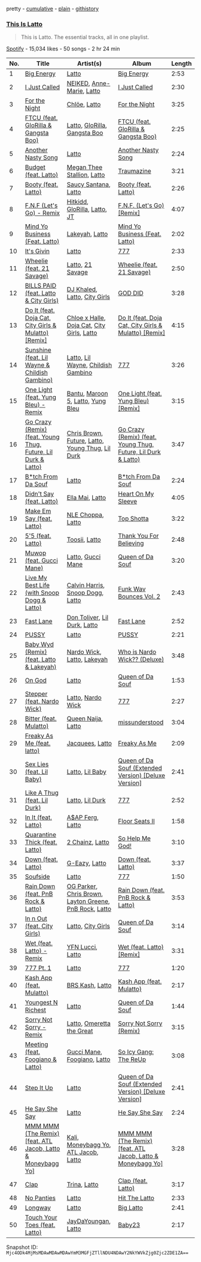 pretty - [cumulative](/playlists/cumulative/37i9dQZF1DZ06evO2csqsN.md) - [plain](/playlists/plain/37i9dQZF1DZ06evO2csqsN) - [githistory](https://github.githistory.xyz/mackorone/spotify-playlist-archive/blob/main/playlists/plain/37i9dQZF1DZ06evO2csqsN)

### [This Is Latto](https://open.spotify.com/playlist/37i9dQZF1DZ06evO2csqsN)

> This is Latto\. The essential tracks, all in one playlist.

[Spotify](https://open.spotify.com/user/spotify) - 15,034 likes - 50 songs - 2 hr 24 min

| No. | Title | Artist(s) | Album | Length |
|---|---|---|---|---|
| 1 | [Big Energy](https://open.spotify.com/track/6Zu3aw7FfjAF9WA0fA81Oq) | [Latto](https://open.spotify.com/artist/3MdXrJWsbVzdn6fe5JYkSQ) | [Big Energy](https://open.spotify.com/album/58MbYehGOl5NAOdfWY5aHa) | 2:53 |
| 2 | [I Just Called](https://open.spotify.com/track/0H8Tclo4x4kbZruQtZFNSX) | [NEIKED](https://open.spotify.com/artist/5H6xmHXjsq98NLbEjuE29f), [Anne\-Marie](https://open.spotify.com/artist/1zNqDE7qDGCsyzJwohVaoX), [Latto](https://open.spotify.com/artist/3MdXrJWsbVzdn6fe5JYkSQ) | [I Just Called](https://open.spotify.com/album/4Qq3n68D2ktEi0eHFMdpSp) | 2:30 |
| 3 | [For the Night](https://open.spotify.com/track/6y39UI6gdUexBGprn6pQo6) | [Chlöe](https://open.spotify.com/artist/1FtBEIWAwvw5ymBen5GICR), [Latto](https://open.spotify.com/artist/3MdXrJWsbVzdn6fe5JYkSQ) | [For the Night](https://open.spotify.com/album/6Y3MgnjUXqGRYtDdfE5e0Q) | 3:25 |
| 4 | [FTCU \(feat\. GloRilla & Gangsta Boo\)](https://open.spotify.com/track/4lxTmHPgoRWwM9QisWobJL) | [Latto](https://open.spotify.com/artist/3MdXrJWsbVzdn6fe5JYkSQ), [GloRilla](https://open.spotify.com/artist/2qoQgPAilErOKCwE2Y8wOG), [Gangsta Boo](https://open.spotify.com/artist/3ppZNqihWOzuH4A0f4KmeP) | [FTCU \(feat\. GloRilla & Gangsta Boo\)](https://open.spotify.com/album/5MnLj1SQmw3nr7oTbJgtuB) | 2:25 |
| 5 | [Another Nasty Song](https://open.spotify.com/track/6lABMzDz2QUqZXRPvQIkuJ) | [Latto](https://open.spotify.com/artist/3MdXrJWsbVzdn6fe5JYkSQ) | [Another Nasty Song](https://open.spotify.com/album/6lFb5yNr5P8oniP9OfDuNb) | 2:24 |
| 6 | [Budget \(feat\. Latto\)](https://open.spotify.com/track/3BFxkzhkESwALQxjxOVFgJ) | [Megan Thee Stallion](https://open.spotify.com/artist/181bsRPaVXVlUKXrxwZfHK), [Latto](https://open.spotify.com/artist/3MdXrJWsbVzdn6fe5JYkSQ) | [Traumazine](https://open.spotify.com/album/4YP0h2KGDb20eJuStnBvim) | 3:21 |
| 7 | [Booty \(feat\. Latto\)](https://open.spotify.com/track/3Ca24oa8tofPtGYuULHXHI) | [Saucy Santana](https://open.spotify.com/artist/2NfwGBr2swqZ1rzE3kAV23), [Latto](https://open.spotify.com/artist/3MdXrJWsbVzdn6fe5JYkSQ) | [Booty \(feat\. Latto\)](https://open.spotify.com/album/3JLGu56kAsK7LO8fZ1vCwF) | 2:26 |
| 8 | [F.N.F \(Let's Go\) \- Remix](https://open.spotify.com/track/59DRBDlssFvtWDHsYwCa6q) | [Hitkidd](https://open.spotify.com/artist/5pR1zWq3UPsOpW1pTWayLf), [GloRilla](https://open.spotify.com/artist/2qoQgPAilErOKCwE2Y8wOG), [Latto](https://open.spotify.com/artist/3MdXrJWsbVzdn6fe5JYkSQ), [JT](https://open.spotify.com/artist/39af15p0feaAOdL9DTRj3m) | [F.N.F\. \(Let's Go\) \[Remix\]](https://open.spotify.com/album/6JY12I6Vg26EqjMIJIX3yh) | 4:07 |
| 9 | [Mind Yo Business \(Feat\. Latto\)](https://open.spotify.com/track/5hR1PFUnx0uRkqYsW4Z4ja) | [Lakeyah](https://open.spotify.com/artist/77gMBvQ2frbQAPyCeoYGm7), [Latto](https://open.spotify.com/artist/3MdXrJWsbVzdn6fe5JYkSQ) | [Mind Yo Business \(Feat\. Latto\)](https://open.spotify.com/album/0NCupn1XlJsAHmUcCCGLQk) | 2:02 |
| 10 | [It's Givin](https://open.spotify.com/track/5h9dlUlCGZahkuaC3MShz3) | [Latto](https://open.spotify.com/artist/3MdXrJWsbVzdn6fe5JYkSQ) | [777](https://open.spotify.com/album/4vjE6Rgl5z6K2PhrAtIA7O) | 2:33 |
| 11 | [Wheelie \(feat\. 21 Savage\)](https://open.spotify.com/track/2BxboWjnfktO1E9HGfPXq1) | [Latto](https://open.spotify.com/artist/3MdXrJWsbVzdn6fe5JYkSQ), [21 Savage](https://open.spotify.com/artist/1URnnhqYAYcrqrcwql10ft) | [Wheelie \(feat\. 21 Savage\)](https://open.spotify.com/album/5gwTtcUw2dHvT1x9ad49ag) | 2:50 |
| 12 | [BILLS PAID \(feat\. Latto & City Girls\)](https://open.spotify.com/track/0JiLQRLOeWQdPC9rVpOqqo) | [DJ Khaled](https://open.spotify.com/artist/0QHgL1lAIqAw0HtD7YldmP), [Latto](https://open.spotify.com/artist/3MdXrJWsbVzdn6fe5JYkSQ), [City Girls](https://open.spotify.com/artist/37hAfseJWi0G3Scife12Il) | [GOD DID](https://open.spotify.com/album/6NuGZnOc88LcZpEkJIbO50) | 3:28 |
| 13 | [Do It \(feat\. Doja Cat, City Girls & Mulatto\) \[Remix\]](https://open.spotify.com/track/2WKJcMeqmjkL4FzFoJszR7) | [Chloe x Halle](https://open.spotify.com/artist/0AsThoR4KZSVktALiNcQwW), [Doja Cat](https://open.spotify.com/artist/5cj0lLjcoR7YOSnhnX0Po5), [City Girls](https://open.spotify.com/artist/37hAfseJWi0G3Scife12Il), [Latto](https://open.spotify.com/artist/3MdXrJWsbVzdn6fe5JYkSQ) | [Do It \(feat\. Doja Cat, City Girls & Mulatto\) \[Remix\]](https://open.spotify.com/album/1Rd37EUs0P8KzpPPkKPbKa) | 4:15 |
| 14 | [Sunshine \(feat\. Lil Wayne & Childish Gambino\)](https://open.spotify.com/track/3Lf16tRdqj4H7MBtCSztDS) | [Latto](https://open.spotify.com/artist/3MdXrJWsbVzdn6fe5JYkSQ), [Lil Wayne](https://open.spotify.com/artist/55Aa2cqylxrFIXC767Z865), [Childish Gambino](https://open.spotify.com/artist/73sIBHcqh3Z3NyqHKZ7FOL) | [777](https://open.spotify.com/album/4vjE6Rgl5z6K2PhrAtIA7O) | 3:26 |
| 15 | [One Light \(feat\. Yung Bleu\) \- Remix](https://open.spotify.com/track/3jzn67cGKBRSogFuWYoYpA) | [Bantu](https://open.spotify.com/artist/6tt0iYnpHERj05WATWRiom), [Maroon 5](https://open.spotify.com/artist/04gDigrS5kc9YWfZHwBETP), [Latto](https://open.spotify.com/artist/3MdXrJWsbVzdn6fe5JYkSQ), [Yung Bleu](https://open.spotify.com/artist/3KNIG74xSTc3dj0TRy7pGX) | [One Light \(feat\. Yung Bleu\) \[Remix\]](https://open.spotify.com/album/5TxZmM9IdN5oW011lKIk6g) | 3:15 |
| 16 | [Go Crazy \(Remix\) \(feat\. Young Thug, Future, Lil Durk & Latto\)](https://open.spotify.com/track/1Jz1yhcPm1Yt6aoed3zact) | [Chris Brown](https://open.spotify.com/artist/7bXgB6jMjp9ATFy66eO08Z), [Future](https://open.spotify.com/artist/1RyvyyTE3xzB2ZywiAwp0i), [Latto](https://open.spotify.com/artist/3MdXrJWsbVzdn6fe5JYkSQ), [Young Thug](https://open.spotify.com/artist/50co4Is1HCEo8bhOyUWKpn), [Lil Durk](https://open.spotify.com/artist/3hcs9uc56yIGFCSy9leWe7) | [Go Crazy \(Remix\) \(feat\. Young Thug, Future, Lil Durk & Latto\)](https://open.spotify.com/album/57mRzPwzFz7cnnuDM4rHMU) | 3:47 |
| 17 | [B\*tch From Da Souf](https://open.spotify.com/track/6tLWt7gkvvTSjS6OfJjiyJ) | [Latto](https://open.spotify.com/artist/3MdXrJWsbVzdn6fe5JYkSQ) | [B\*tch From Da Souf](https://open.spotify.com/album/5Ux8ZuXz6ojbqiSf2y9iHw) | 2:24 |
| 18 | [Didn't Say \(feat\. Latto\)](https://open.spotify.com/track/1XYlc4sA6LaCEqEtG2VfYf) | [Ella Mai](https://open.spotify.com/artist/7HkdQ0gt53LP4zmHsL0nap), [Latto](https://open.spotify.com/artist/3MdXrJWsbVzdn6fe5JYkSQ) | [Heart On My Sleeve](https://open.spotify.com/album/6p5jJLTFiYgk95HhW0unhy) | 4:05 |
| 19 | [Make Em Say \(feat\. Latto\)](https://open.spotify.com/track/1ocT98kfsdrTKFvVB01cfz) | [NLE Choppa](https://open.spotify.com/artist/0ErzCpIMyLcjPiwT4elrtZ), [Latto](https://open.spotify.com/artist/3MdXrJWsbVzdn6fe5JYkSQ) | [Top Shotta](https://open.spotify.com/album/4dsMe3EBC8xURaxMhyorgf) | 3:22 |
| 20 | [5'5 \(feat\. Latto\)](https://open.spotify.com/track/6wYGNsyBRpoWu8rDgXSOlQ) | [Toosii](https://open.spotify.com/artist/6BH1xcDkwbbyrLMUKECsW1), [Latto](https://open.spotify.com/artist/3MdXrJWsbVzdn6fe5JYkSQ) | [Thank You For Believing](https://open.spotify.com/album/616PXlH2cjun1oU5LR81oB) | 2:48 |
| 21 | [Muwop \(feat\. Gucci Mane\)](https://open.spotify.com/track/231WYcXWUxYSx79tuPtzBk) | [Latto](https://open.spotify.com/artist/3MdXrJWsbVzdn6fe5JYkSQ), [Gucci Mane](https://open.spotify.com/artist/13y7CgLHjMVRMDqxdx0Xdo) | [Queen of Da Souf](https://open.spotify.com/album/1HOYLdaWocKi1YGveli9kF) | 3:20 |
| 22 | [Live My Best Life \(with Snoop Dogg & Latto\)](https://open.spotify.com/track/7gqlF5gGTO4aSZV2HPkYwm) | [Calvin Harris](https://open.spotify.com/artist/7CajNmpbOovFoOoasH2HaY), [Snoop Dogg](https://open.spotify.com/artist/7hJcb9fa4alzcOq3EaNPoG), [Latto](https://open.spotify.com/artist/3MdXrJWsbVzdn6fe5JYkSQ) | [Funk Wav Bounces Vol\. 2](https://open.spotify.com/album/49DV9eFp2xTdtO7veew5xS) | 2:43 |
| 23 | [Fast Lane](https://open.spotify.com/track/7KdgN7IfTbm6d9gbdtmhpT) | [Don Toliver](https://open.spotify.com/artist/4Gso3d4CscCijv0lmajZWs), [Lil Durk](https://open.spotify.com/artist/3hcs9uc56yIGFCSy9leWe7), [Latto](https://open.spotify.com/artist/3MdXrJWsbVzdn6fe5JYkSQ) | [Fast Lane](https://open.spotify.com/album/7JWJByms29HHuFhbu4oBZT) | 2:52 |
| 24 | [PUSSY](https://open.spotify.com/track/7ycQto0UwGtuugO5ztmpdO) | [Latto](https://open.spotify.com/artist/3MdXrJWsbVzdn6fe5JYkSQ) | [PUSSY](https://open.spotify.com/album/2RJKx64TCTSA1rbwh3C3ib) | 2:21 |
| 25 | [Baby Wyd \(Remix\) \(feat\. Latto & Lakeyah\)](https://open.spotify.com/track/68YgD0MGp48v30D54WtRWR) | [Nardo Wick](https://open.spotify.com/artist/0Njy6yR9LykNKYg9yE23QN), [Latto](https://open.spotify.com/artist/3MdXrJWsbVzdn6fe5JYkSQ), [Lakeyah](https://open.spotify.com/artist/77gMBvQ2frbQAPyCeoYGm7) | [Who is Nardo Wick?? \(Deluxe\)](https://open.spotify.com/album/47Thm1tltjJVofuRumhfmi) | 3:48 |
| 26 | [On God](https://open.spotify.com/track/7ySc8EB354qhPQKmOw4td0) | [Latto](https://open.spotify.com/artist/3MdXrJWsbVzdn6fe5JYkSQ) | [Queen of Da Souf](https://open.spotify.com/album/1HOYLdaWocKi1YGveli9kF) | 1:53 |
| 27 | [Stepper \(feat\. Nardo Wick\)](https://open.spotify.com/track/7Cc0nFTbzoNvRLo2CTAq66) | [Latto](https://open.spotify.com/artist/3MdXrJWsbVzdn6fe5JYkSQ), [Nardo Wick](https://open.spotify.com/artist/0Njy6yR9LykNKYg9yE23QN) | [777](https://open.spotify.com/album/4vjE6Rgl5z6K2PhrAtIA7O) | 2:27 |
| 28 | [Bitter \(feat\. Mulatto\)](https://open.spotify.com/track/5ZEY1dCAOxo8sG7TxuOetA) | [Queen Naija](https://open.spotify.com/artist/3nViOFa3kZW8OMSNOzwr98), [Latto](https://open.spotify.com/artist/3MdXrJWsbVzdn6fe5JYkSQ) | [missunderstood](https://open.spotify.com/album/4vIKuMcGxldTXjswEuNs7u) | 3:04 |
| 29 | [Freaky As Me \(feat\. latto\)](https://open.spotify.com/track/3T6YpSTeFtJBLgGulRk5Mi) | [Jacquees](https://open.spotify.com/artist/4tMm1dU6Gn04VAZ9ClHcIZ), [Latto](https://open.spotify.com/artist/3MdXrJWsbVzdn6fe5JYkSQ) | [Freaky As Me](https://open.spotify.com/album/4DY4dzCmlC0qvZgk62HXru) | 2:09 |
| 30 | [Sex Lies \(feat\. Lil Baby\)](https://open.spotify.com/track/1ptsownbhGmvBKmE7IMv3p) | [Latto](https://open.spotify.com/artist/3MdXrJWsbVzdn6fe5JYkSQ), [Lil Baby](https://open.spotify.com/artist/5f7VJjfbwm532GiveGC0ZK) | [Queen of Da Souf \(Extended Version\) \[Deluxe Version\]](https://open.spotify.com/album/4A7UKf6fz7Vn7jxWE5OYXv) | 2:41 |
| 31 | [Like A Thug \(feat\. Lil Durk\)](https://open.spotify.com/track/363CJiT1VE431JUGLdJEEc) | [Latto](https://open.spotify.com/artist/3MdXrJWsbVzdn6fe5JYkSQ), [Lil Durk](https://open.spotify.com/artist/3hcs9uc56yIGFCSy9leWe7) | [777](https://open.spotify.com/album/4vjE6Rgl5z6K2PhrAtIA7O) | 2:52 |
| 32 | [In It \(feat\. Latto\)](https://open.spotify.com/track/2GDFfYpuDzUjB7gYtNbR8n) | [A$AP Ferg](https://open.spotify.com/artist/5dHt1vcEm9qb8fCyLcB3HL), [Latto](https://open.spotify.com/artist/3MdXrJWsbVzdn6fe5JYkSQ) | [Floor Seats II](https://open.spotify.com/album/0QcZ0udPMK7JkcZW3ptDXV) | 1:58 |
| 33 | [Quarantine Thick \(feat\. Latto\)](https://open.spotify.com/track/4JfCA7yaiEORC7NcKBS9nk) | [2 Chainz](https://open.spotify.com/artist/17lzZA2AlOHwCwFALHttmp), [Latto](https://open.spotify.com/artist/3MdXrJWsbVzdn6fe5JYkSQ) | [So Help Me God!](https://open.spotify.com/album/5RYrgGSMiYXGF8iwj2i1wF) | 3:10 |
| 34 | [Down \(feat\. Latto\)](https://open.spotify.com/track/3tLhjMOfbdRGQNudmIABp4) | [G\-Eazy](https://open.spotify.com/artist/02kJSzxNuaWGqwubyUba0Z), [Latto](https://open.spotify.com/artist/3MdXrJWsbVzdn6fe5JYkSQ) | [Down \(feat\. Latto\)](https://open.spotify.com/album/4fN30wOcfdGOYY1BYDqUHD) | 3:37 |
| 35 | [Soufside](https://open.spotify.com/track/7aQckZHyuls0Oa9LjUISDu) | [Latto](https://open.spotify.com/artist/3MdXrJWsbVzdn6fe5JYkSQ) | [777](https://open.spotify.com/album/4vjE6Rgl5z6K2PhrAtIA7O) | 1:50 |
| 36 | [Rain Down \(feat\. PnB Rock & Latto\)](https://open.spotify.com/track/3j2c4L32wU4LkILIkDzqse) | [OG Parker](https://open.spotify.com/artist/5hhgghBFkLDdMn93GW4x3I), [Chris Brown](https://open.spotify.com/artist/7bXgB6jMjp9ATFy66eO08Z), [Layton Greene](https://open.spotify.com/artist/02ZtVIjKL1PYLlMmP1sz0h), [PnB Rock](https://open.spotify.com/artist/21WS9wngs9AqFckK7yYJPM), [Latto](https://open.spotify.com/artist/3MdXrJWsbVzdn6fe5JYkSQ) | [Rain Down \(feat\. PnB Rock & Latto\)](https://open.spotify.com/album/355DHb4BopJuvV7YWW0IG6) | 3:53 |
| 37 | [In n Out \(feat\. City Girls\)](https://open.spotify.com/track/0OHjjudOY8MZ5AxfrzYJMH) | [Latto](https://open.spotify.com/artist/3MdXrJWsbVzdn6fe5JYkSQ), [City Girls](https://open.spotify.com/artist/37hAfseJWi0G3Scife12Il) | [Queen of Da Souf](https://open.spotify.com/album/1HOYLdaWocKi1YGveli9kF) | 3:14 |
| 38 | [Wet \(feat\. Latto\) \- Remix](https://open.spotify.com/track/1rxXjDzwNSP36csjm7Zmzf) | [YFN Lucci](https://open.spotify.com/artist/5Berubt6ysOy2LCMyqhmXP), [Latto](https://open.spotify.com/artist/3MdXrJWsbVzdn6fe5JYkSQ) | [Wet \(feat\. Latto\) \[Remix\]](https://open.spotify.com/album/3NtnKtkelOxhTuXSN2HBJL) | 3:31 |
| 39 | [777 Pt\. 1](https://open.spotify.com/track/4vUeHbV4moHsvwqdwZNEQo) | [Latto](https://open.spotify.com/artist/3MdXrJWsbVzdn6fe5JYkSQ) | [777](https://open.spotify.com/album/4vjE6Rgl5z6K2PhrAtIA7O) | 1:20 |
| 40 | [Kash App \(feat\. Mulatto\)](https://open.spotify.com/track/5rcCDtgYpgcrz6NMg4N1Cb) | [BRS Kash](https://open.spotify.com/artist/5jJjvmEwRr8epuGZq4eUUa), [Latto](https://open.spotify.com/artist/3MdXrJWsbVzdn6fe5JYkSQ) | [Kash App \(feat\. Mulatto\)](https://open.spotify.com/album/5crkkBiS59S3C9tW3f49tx) | 2:17 |
| 41 | [Youngest N Richest](https://open.spotify.com/track/2TctO4deS9kABuiQ7070R1) | [Latto](https://open.spotify.com/artist/3MdXrJWsbVzdn6fe5JYkSQ) | [Queen of Da Souf](https://open.spotify.com/album/1HOYLdaWocKi1YGveli9kF) | 1:44 |
| 42 | [Sorry Not Sorry \- Remix](https://open.spotify.com/track/7AhgEWQWDBalQrdeidAWzR) | [Latto](https://open.spotify.com/artist/3MdXrJWsbVzdn6fe5JYkSQ), [Omeretta the Great](https://open.spotify.com/artist/3wFzTRAvCLEACzbRmgBEHx) | [Sorry Not Sorry \(Remix\)](https://open.spotify.com/album/6M1ijwO8XZ44VTFxdsPlV2) | 3:15 |
| 43 | [Meeting \(feat\. Foogiano & Latto\)](https://open.spotify.com/track/0T6aFFho2pkaYJ4tqjCRxO) | [Gucci Mane](https://open.spotify.com/artist/13y7CgLHjMVRMDqxdx0Xdo), [Foogiano](https://open.spotify.com/artist/5iyTbismzdvyjpjIuhKRvX), [Latto](https://open.spotify.com/artist/3MdXrJWsbVzdn6fe5JYkSQ) | [So Icy Gang: The ReUp](https://open.spotify.com/album/53aYSRJmJeUO800GL3Wa1C) | 3:08 |
| 44 | [Step It Up](https://open.spotify.com/track/4tpSjqtLO12aIUHcSBR9rp) | [Latto](https://open.spotify.com/artist/3MdXrJWsbVzdn6fe5JYkSQ) | [Queen of Da Souf \(Extended Version\) \[Deluxe Version\]](https://open.spotify.com/album/4A7UKf6fz7Vn7jxWE5OYXv) | 2:41 |
| 45 | [He Say She Say](https://open.spotify.com/track/2wGXzIAux8In47rYvvy1YS) | [Latto](https://open.spotify.com/artist/3MdXrJWsbVzdn6fe5JYkSQ) | [He Say She Say](https://open.spotify.com/album/2nGyZR9qS22ChEozzV59tq) | 2:24 |
| 46 | [MMM MMM \(The Remix\) \[feat\. ATL Jacob, Latto & Moneybagg Yo\]](https://open.spotify.com/track/4QpNg4wDBtdevpOZFKYabg) | [Kali](https://open.spotify.com/artist/1YRqgFNXqRyMDRr8ClS1NL), [Moneybagg Yo](https://open.spotify.com/artist/3tJoFztHeIJkJWMrx0td2f), [ATL Jacob](https://open.spotify.com/artist/7jAs1uPnpfNmT6e5qtEPxq), [Latto](https://open.spotify.com/artist/3MdXrJWsbVzdn6fe5JYkSQ) | [MMM MMM \(The Remix\) \[feat\. ATL Jacob, Latto & Moneybagg Yo\]](https://open.spotify.com/album/1g56wNgEleOMrM0gYypkZF) | 3:28 |
| 47 | [Clap](https://open.spotify.com/track/504yGVmAMJVXpS3RGquwwA) | [Trina](https://open.spotify.com/artist/4PrinKSrmILmo0kERG0Ogn), [Latto](https://open.spotify.com/artist/3MdXrJWsbVzdn6fe5JYkSQ) | [Clap \(feat\. Latto\)](https://open.spotify.com/album/4QV6pRdKlVEpeegH4RWVtk) | 3:17 |
| 48 | [No Panties](https://open.spotify.com/track/4XWQVpZtYsyvVMP99H415j) | [Latto](https://open.spotify.com/artist/3MdXrJWsbVzdn6fe5JYkSQ) | [Hit The Latto](https://open.spotify.com/album/3lPb5PGWUAbT2iJxBvrVeE) | 2:33 |
| 49 | [Longway](https://open.spotify.com/track/25AujQLIytQyTmdEIVRE8V) | [Latto](https://open.spotify.com/artist/3MdXrJWsbVzdn6fe5JYkSQ) | [Big Latto](https://open.spotify.com/album/3JfwblqPm4qtegXObm9ZiM) | 2:41 |
| 50 | [Touch Your Toes \(feat\. Latto\)](https://open.spotify.com/track/6ihOIyQU6nvqHG5wJtofEM) | [JayDaYoungan](https://open.spotify.com/artist/0E3pLs4jXz9tDQGY8m1A1d), [Latto](https://open.spotify.com/artist/3MdXrJWsbVzdn6fe5JYkSQ) | [Baby23](https://open.spotify.com/album/24BUwYiW8uDG5tBV428gBY) | 2:17 |

Snapshot ID: `Mjc4ODk4MjMsMDAwMDAwMDAwYmM3MGFjZTllNDU4NDAwY2NkYWVkZjg0Zjc2ZDE1ZA==`
